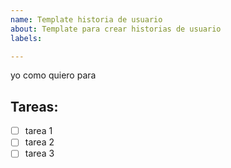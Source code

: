 ```yaml
---
name: Template historia de usuario
about: Template para crear historias de usuario
labels: 

---
```


yo como
quiero
para

## Tareas:
- [ ] tarea 1
- [ ] tarea 2
- [ ] tarea 3
